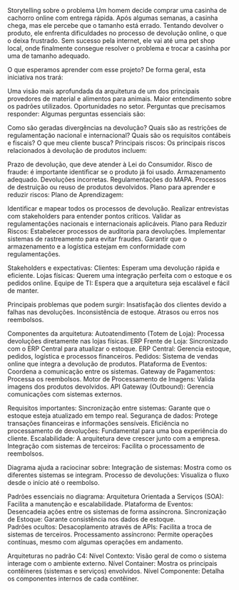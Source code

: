 Storytelling sobre o problema
Um homem decide comprar uma casinha de cachorro online com entrega rápida. Após algumas semanas, a casinha chega, mas ele percebe que o tamanho está errado. Tentando devolver o produto, ele enfrenta dificuldades no processo de devolução online, o que o deixa frustrado. Sem sucesso pela internet, ele vai até uma pet shop local, onde finalmente consegue resolver o problema e trocar a casinha por uma de tamanho adequado.

O que esperamos aprender com esse projeto?
De forma geral, esta iniciativa nos trará:

Uma visão mais aprofundada da arquitetura de um dos principais provedores de material e alimentos para animais.
Maior entendimento sobre os padrões utilizados.
Oportunidades no setor.
Perguntas que precisamos responder:
Algumas perguntas essenciais são:

Como são geradas divergências na devolução?
Quais são as restrições de regulamentação nacional e internacional?
Quais são os requisitos contábeis e fiscais?
O que meu cliente busca?
Principais riscos:
Os principais riscos relacionados à devolução de produtos incluem:

Prazo de devolução, que deve atender à Lei do Consumidor.
Risco de fraude: é importante identificar se o produto já foi usado.
Armazenamento adequado.
Devoluções incorretas.
Regulamentações do MAPA.
Processos de destruição ou reuso de produtos devolvidos.
Plano para aprender e reduzir riscos:
Plano de Aprendizagem:

Identificar e mapear todos os processos de devolução.
Realizar entrevistas com stakeholders para entender pontos críticos.
Validar as regulamentações nacionais e internacionais aplicáveis.
Plano para Reduzir Riscos:
Estabelecer processos de auditoria para devoluções.
Implementar sistemas de rastreamento para evitar fraudes.
Garantir que o armazenamento e a logística estejam em conformidade com regulamentações.

Stakeholders e expectativas:
Clientes: Esperam uma devolução rápida e eficiente.
Lojas físicas: Querem uma integração perfeita com o estoque e os pedidos online.
Equipe de TI: Espera que a arquitetura seja escalável e fácil de manter.

Principais problemas que podem surgir:
Insatisfação dos clientes devido a falhas nas devoluções.
Inconsistência de estoque.
Atrasos ou erros nos reembolsos.

Componentes da arquitetura:
Autoatendimento (Totem de Loja): Processa devoluções diretamente nas lojas físicas.
ERP Frente de Loja: Sincronizado com o ERP Central para atualizar o estoque.
ERP Central: Gerencia estoque, pedidos, logística e processos financeiros.
Pedidos: Sistema de vendas online que integra a devolução de produtos.
Plataforma de Eventos: Coordena a comunicação entre os sistemas.
Gateway de Pagamentos: Processa os reembolsos.
Motor de Processamento de Imagens: Valida imagens dos produtos devolvidos.
API Gateway (Outbound): Gerencia comunicações com sistemas externos.

Requisitos importantes:
Sincronização entre sistemas: Garante que o estoque esteja atualizado em tempo real.
Segurança de dados: Protege transações financeiras e informações sensíveis.
Eficiência no processamento de devoluções: Fundamental para uma boa experiência do cliente.
Escalabilidade: A arquitetura deve crescer junto com a empresa.
Integração com sistemas de terceiros: Facilita o processamento de reembolsos.

Diagrama ajuda a raciocinar sobre:
Integração de sistemas: Mostra como os diferentes sistemas se integram.
Processo de devoluções: Visualiza o fluxo desde o início até o reembolso.

Padrões essenciais no diagrama:
Arquitetura Orientada a Serviços (SOA): Facilita a manutenção e escalabilidade.
Plataforma de Eventos: Desencadeia ações entre os sistemas de forma assíncrona.
Sincronização de Estoque: Garante consistência nos dados de estoque.																		
Padrões ocultos:
Desacoplamento através de APIs: Facilita a troca de sistemas de terceiros.
Processamento assíncrono: Permite operações contínuas, mesmo com algumas operações em andamento.

Arquiteturas no padrão C4:
Nível Contexto: Visão geral de como o sistema interage com o ambiente externo.
Nível Container: Mostra os principais contêineres (sistemas e serviços) envolvidos.
Nível Componente: Detalha os componentes internos de cada contêiner.

